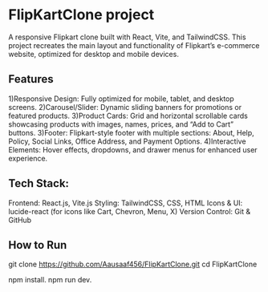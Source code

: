 # FlipKartClone project
A responsive Flipkart clone built with React, Vite, and TailwindCSS. This project recreates the main layout and functionality of Flipkart’s e-commerce website, optimized for desktop and mobile devices.

## Features
1)Responsive Design: Fully optimized for mobile, tablet, and desktop screens.
2)Carousel/Slider: Dynamic sliding banners for promotions or featured products.
3)Product Cards: Grid and horizontal scrollable cards showcasing products with images, names, prices, and “Add to Cart” buttons.
3)Footer: Flipkart-style footer with multiple sections: About, Help, Policy, Social Links, Office Address, and Payment Options.
4)Interactive Elements: Hover effects, dropdowns, and drawer menus for enhanced user experience.

## Tech Stack:
Frontend: React.js, Vite.js
Styling: TailwindCSS, CSS, HTML
Icons & UI: lucide-react (for icons like Cart, Chevron, Menu, X)
Version Control: Git & GitHub

## How to Run
git clone https://github.com/Aausaaf456/FlipKartClone.git
cd FlipKartClone

npm install.
npm run dev.
